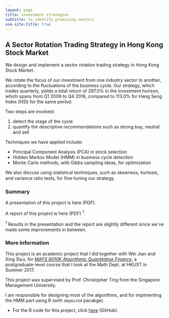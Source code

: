 ```yaml
---
layout: page
title: investment strategies
subtitle: to identify promising sectors
use-site-title: true
---
```


## A Sector Rotation Trading Strategy in Hong Kong Stock Market

We design and implement a sector rotation trading strategy in Hong Kong Stock Market.

We rotate the focus of our investment from one industry sector to another, according to the fluctuations of the business cycle. Our strategy, which trades quarterly, yields a total return of 297.0% in the investment horizon, which spans from Q1 2009 to Q4 2016, compared to 113.0% for Hang Seng Index (HSI) for the same period.

Two steps are involved:

1. detect the stage of the cycle
2. quantify the descriptive recommendations such as strong buy, neutral and sell

Techniques we have applied include:

- Principal Component Analysis (PCA) in stock selection
- Hidden Markov Model (HMM) in business cycle detection
- Monte Carlo methods, with Gibbs sampling ideas, for optimization

We also discuss using statistical techniques, such as skewness, kurtosis, and variance ratio tests, for ﬁne-tuning our strategy.

### Summary

A presentation of this project is here (PDF).

A report of this project is here (PDF) <sup>1</sup>.

<sup>1</sup> Results in the presentation and the report are slightly different since we've made some improvements in between.

### More Information 

This project is an academic project that I did together with Wei Jian and Xing Siyu, for [*MAFS 6010K Algorithmic Quantitative Finance*](http://cting.x10host.com/AQF/AQF.html), a postgraduate-level course that I took at the Math Dept. at HKUST in Summer 2017.

This project was supervised by Prof. Christopher Ting from the Singapore Management University.

I am responsible for designing most of the algorithms, and for implmenting the HMM part using R (with `depmixS4` pacakge).

- For the R code for this project, click [here](https://github.com/imfl/investment-strategies) (GitHub).

